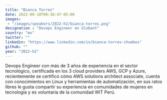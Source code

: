 ```yaml
---
title: "Bianca Torres"
date: 2022-09-18T00:38:47-05:00
images: 
 - "/images/speakers/2022-h2/bianca-torres.png"
designation : "Devops Engineer en Globant"
country: "mx"
twitter: ""
linkedin: "https://www.linkedin.com/in/bianca-torres-chumbes"
github: ""
year: "2022-h2"
---
```


Devops Engineer con más de 3 años de experiencia en el sector tecnológico, certificada en los 3 cloud providers AWS, GCP y Azure, recientemente se certificó cómo AWS solutions architect associate, cuenta con conocimientos en Linux y herramientas de automatización, en sus ratos libres le gusta compartir su experiencia en comunidades de mujeres en tecnología y es voluntaria de la comunidad WIT Perú.
